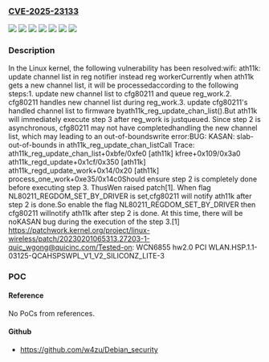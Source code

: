 ### [CVE-2025-23133](https://cve.mitre.org/cgi-bin/cvename.cgi?name=CVE-2025-23133)
![](https://img.shields.io/static/v1?label=Product&message=Linux&color=blue)
![](https://img.shields.io/static/v1?label=Version&message=&color=brightgreen)
![](https://img.shields.io/static/v1?label=Version&message=6.1%20&color=brightgreen)
![](https://img.shields.io/static/v1?label=Version&message=c97b120950b49d76bdce013bd4d9577d769465f4%20&color=brightgreen)
![](https://img.shields.io/static/v1?label=Version&message=f45cb6b29cd36514e13f7519770873d8c0457008%20&color=brightgreen)
![](https://img.shields.io/static/v1?label=Version&message=f96fd36936310cefe0ea1370a9ae30e6746e6f62%20&color=brightgreen)
![](https://img.shields.io/static/v1?label=Vulnerability&message=n%2Fa&color=blue)

### Description

In the Linux kernel, the following vulnerability has been resolved:wifi: ath11k: update channel list in reg notifier instead reg workerCurrently when ath11k gets a new channel list, it will be processedaccording to the following steps:1. update new channel list to cfg80211 and queue reg_work.2. cfg80211 handles new channel list during reg_work.3. update cfg80211's handled channel list to firmware byath11k_reg_update_chan_list().But ath11k will immediately execute step 3 after reg_work is justqueued. Since step 2 is asynchronous, cfg80211 may not have completedhandling the new channel list, which may leading to an out-of-boundswrite error:BUG: KASAN: slab-out-of-bounds in ath11k_reg_update_chan_listCall Trace:    ath11k_reg_update_chan_list+0xbfe/0xfe0 [ath11k]    kfree+0x109/0x3a0    ath11k_regd_update+0x1cf/0x350 [ath11k]    ath11k_regd_update_work+0x14/0x20 [ath11k]    process_one_work+0xe35/0x14c0Should ensure step 2 is completely done before executing step 3. ThusWen raised patch[1]. When flag NL80211_REGDOM_SET_BY_DRIVER is set,cfg80211 will notify ath11k after step 2 is done.So enable the flag NL80211_REGDOM_SET_BY_DRIVER then cfg80211 willnotify ath11k after step 2 is done. At this time, there will be noKASAN bug during the execution of the step 3.[1] https://patchwork.kernel.org/project/linux-wireless/patch/20230201065313.27203-1-quic_wgong@quicinc.com/Tested-on: WCN6855 hw2.0 PCI WLAN.HSP.1.1-03125-QCAHSPSWPL_V1_V2_SILICONZ_LITE-3

### POC

#### Reference
No PoCs from references.

#### Github
- https://github.com/w4zu/Debian_security

